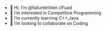 - 👋 Hi, I’m @failureInVein //Fuad
- 👀 I’m interested in Competitive Programming
- 🌱 I’m currently learning C++,Java
- 💞️ I’m looking to collaborate on Coding

<!---
failureInVein/failureInVein is a ✨ special ✨ repository because its `README.md` (this file) appears on your GitHub profile.
You can click the Preview link to take a look at your changes.
--->
